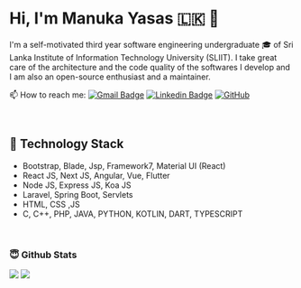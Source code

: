 # Hi, I'm Manuka Yasas 🇱🇰 👋


I'm a self-motivated third year software engineering undergraduate 🎓 of Sri Lanka Institute of Information Technology University (SLIIT). I take great care of the architecture and the code quality of the softwares I develop and I am also an open-source enthusiast and a maintainer. 


📫 How to reach me: 
[![Gmail Badge](https://img.shields.io/badge/-manukayasas99@gmail.com-c14438?style=flat-square&logo=Gmail&logoColor=white&link=mailto:manukayasas99@gmail.com)](mailto:manukayasas99@gmail.com)
[![Linkedin Badge](https://img.shields.io/badge/-manukayasas-blue?style=flat-square&logo=Linkedin&logoColor=white&link=https://www.linkedin.com/in/manuka-yasas-0b9191201/)](https://www.linkedin.com/in/manuka-yasas-0b9191201/)
[![GitHub](https://img.shields.io/badge/-GitHub-181717?style=flat-square&logo=github&logoColor=white&link=https://github.com/manuka99)](https://github.com/manuka99)

<br />

## 🚀 Technology Stack

- Bootstrap, Blade, Jsp, Framework7, Material UI (React)
- React JS, Next JS, Angular, Vue, Flutter
- Node JS, Express JS, Koa JS
- Laravel, Spring Boot, Servlets 
- HTML, CSS ,JS
- C, C++, PHP, JAVA, PYTHON, KOTLIN, DART, TYPESCRIPT

<br />

### 😇 Github Stats

<img src = "https://github-readme-stats.vercel.app/api?username=manuka99&show_icons=true&theme=react&hide=issues,stars&count_private=true&include_all_commits=true_height=30">
<img src = "https://github-readme-stats.vercel.app/api/top-langs/?username=manuka99&layout=compact&theme=react&langs_count=4">

